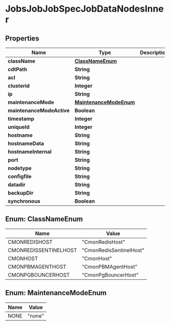 

# JobsJobJobSpecJobDataNodesInner


## Properties

| Name | Type | Description | Notes |
|------------ | ------------- | ------------- | -------------|
|**className** | [**ClassNameEnum**](#ClassNameEnum) |  |  [optional] |
|**cdtPath** | **String** |  |  [optional] |
|**acl** | **String** |  |  [optional] |
|**clusterid** | **Integer** |  |  [optional] |
|**ip** | **String** |  |  [optional] |
|**maintenanceMode** | [**MaintenanceModeEnum**](#MaintenanceModeEnum) |  |  [optional] |
|**maintenanceModeActive** | **Boolean** |  |  [optional] |
|**timestamp** | **Integer** |  |  [optional] |
|**uniqueId** | **Integer** |  |  [optional] |
|**hostname** | **String** |  |  [optional] |
|**hostnameData** | **String** |  |  [optional] |
|**hostnameInternal** | **String** |  |  [optional] |
|**port** | **String** |  |  [optional] |
|**nodetype** | **String** |  |  [optional] |
|**configfile** | **String** |  |  [optional] |
|**datadir** | **String** |  |  [optional] |
|**backupDir** | **String** |  |  [optional] |
|**synchronous** | **Boolean** |  |  [optional] |



## Enum: ClassNameEnum

| Name | Value |
|---- | -----|
| CMONREDISHOST | &quot;CmonRedisHost&quot; |
| CMONREDISSENTINELHOST | &quot;CmonRedisSentinelHost&quot; |
| CMONHOST | &quot;CmonHost&quot; |
| CMONPBMAGENTHOST | &quot;CmonPBMAgentHost&quot; |
| CMONPGBOUNCERHOST | &quot;CmonPgBouncerHost&quot; |



## Enum: MaintenanceModeEnum

| Name | Value |
|---- | -----|
| NONE | &quot;none&quot; |



